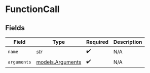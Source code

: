 # FunctionCall


## Fields

| Field                                      | Type                                       | Required                                   | Description                                |
| ------------------------------------------ | ------------------------------------------ | ------------------------------------------ | ------------------------------------------ |
| `name`                                     | *str*                                      | :heavy_check_mark:                         | N/A                                        |
| `arguments`                                | [models.Arguments](../models/arguments.md) | :heavy_check_mark:                         | N/A                                        |